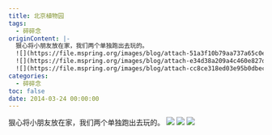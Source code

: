 ```yaml
---
title: 北京植物园
tags:
  - 碎碎念
originContent: |-
  狠心将小朋友放在家，我们两个单独跑出去玩的。
  ![](https://file.mspring.org/images/blog/attach-51a3f10b79aa737a65c0e4a41812bd13!detail)
  ![](https://file.mspring.org/images/blog/attach-e34d38a209a4c460e827d84580368f82!detail)
  ![](https://file.mspring.org/images/blog/attach-cc8ce318ed03e95b0dbecc03ad77222b!detail)
categories:
  - 碎碎念
toc: false
date: 2014-03-24 00:00:00
---
```


狠心将小朋友放在家，我们两个单独跑出去玩的。
![](https://file.mspring.org/images/blog/attach-51a3f10b79aa737a65c0e4a41812bd13!detail)
![](https://file.mspring.org/images/blog/attach-e34d38a209a4c460e827d84580368f82!detail)
![](https://file.mspring.org/images/blog/attach-cc8ce318ed03e95b0dbecc03ad77222b!detail)